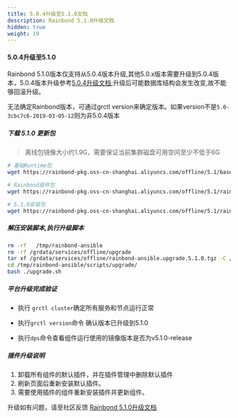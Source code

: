 ```yaml
---
title: 5.0.4升级至5.1.0文档
description: Rainbond 5.1.0升级文档
hidden: true
weight: 19
---
```


#### 5.0.4升级至5.1.0

Rainbond 5.1.0版本仅支持从5.0.4版本升级,其他5.0.x版本需要升级到5.0.4版本，5.0.4版本升级参考[5.0.4升级文档](https://t.goodrain.com/t/rainbond-5-0-4/744);升级后可能数据库结构会发生改变,故不能够回滚升级。

无法确定Rainbond版本，可通过grctl version来确定版本。如果version不是`5.0-3cbc7c6-2019-03-05-12`则为非5.0.4版本



##### 下载 5.1.0 更新包

> 离线包镜像大小约1.9G，需要保证当前集群磁盘可用空间至少不低于6G

```bash
# 基础Runtime包
wget https://rainbond-pkg.oss-cn-shanghai.aliyuncs.com/offline/5.1/base.images.2019-03-15-5.1.0.tgz -O /grdata/services/offline/base.images.upgrade.5.1.0.tgz

# Rainbond组件包
wget https://rainbond-pkg.oss-cn-shanghai.aliyuncs.com/offline/5.1/rainbond.images.2019-03-15-5.1.0.tgz -O /grdata/services/offline/rainbond.images.upgrade.5.1.0.tgz

# 5.1.0安装包
wget https://rainbond-pkg.oss-cn-shanghai.aliyuncs.com/offline/5.1/rainbond-ansible.upgrade.5.1.0.tgz -O /grdata/services/offline/rainbond-ansible.upgrade.5.1.0.tgz

```

##### 解压安装脚本,执行升级脚本

```bash
rm -rf   /tmp/rainbond-ansible
rm -rf /grdata/services/offline/upgrade
tar xf /grdata/services/offline/rainbond-ansible.upgrade.5.1.0.tgz -C /tmp/
cd /tmp/rainbond-ansible/scripts/upgrade/
bash ./upgrade.sh
```

##### 平台升级完成验证

- 执行 `grctl cluster`确定所有服务和节点运行正常

- 执行`grctl version`命令 确认版本已升级到5.1.0

- 执行`dps`命令查看组件运行使用的镜像版本是否为v5.1.0-release

##### 插件升级说明

1. 卸载所有组件的默认插件，并在插件管理中删除默认插件
2. 刷新页面后重新安装默认插件。
3. 需要使用插件的组件重新安装插件并更新组件。

<!--
##### 通过重新构建插件升级说明

1. 需要更新插件配置
-->



升级如有问题，请至社区反馈 [Rainbond 5.1.0升级文档](https://t.goodrain.com/t/rainbond-5-1-0/770)